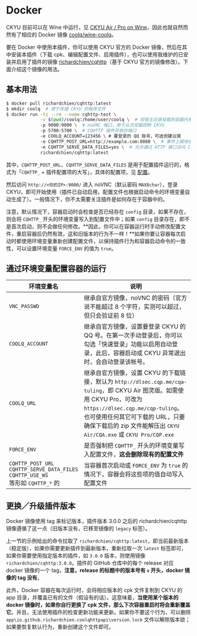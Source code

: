 # Docker

CKYU 目前可以在 Wine 中运行，见 [CKYU Air / Pro on Wine](https://cqp.cc/t/30966)，因此也就自然而然有了相应的 Docker 镜像 [coolq/wine-coolq](https://hub.docker.com/r/coolq/wine-coolq/)。

要在 Docker 中使用本插件，你可以使用 CKYU 官方的 Docker 镜像，然后在其中安装本插件（下载 cpk、编辑配置文件、启用插件），也可以使用我维护的已安装并启用了插件的镜像 [richardchien/cqhttp](https://hub.docker.com/r/richardchien/cqhttp/)（基于 CKYU 官方的镜像修改）。下面介绍这个镜像的用法。

## 基本用法

```bash
$ docker pull richardchien/cqhttp:latest
$ mkdir coolq  # 用于存储 CKYU 的程序文件
$ docker run -ti --rm --name cqhttp-test \
             -v $(pwd)/coolq:/home/user/coolq \  # 将宿主目录挂载到容器内用于持久化 CKYU 的程序文件
             -p 9000:9000 \  # noVNC 端口，用于从浏览器控制 CKYU
             -p 5700:5700 \  # CQHTTP 插件开放的端口
             -e COOLQ_ACCOUNT=123456 \ # 要登录的 QQ 账号，可选但建议填
             -e CQHTTP_POST_URL=http://example.com:8080 \  # 事件上报地址
             -e CQHTTP_SERVE_DATA_FILES=yes \  # 允许通过 HTTP 接口访问 CKYU 数据文件
             richardchien/cqhttp:latest
```

其中，`CQHTTP_POST_URL`、`CQHTTP_SERVE_DATA_FILES` 是用于配置插件运行的，格式为「`CQHTTP_` + 插件配置项的大写」，具体的配置项，见 [配置](Configuration)。

然后访问 `http://<你的IP>:9000/` 进入 noVNC（默认密码 `MAX8char`），登录 CKYU，即可开始使用（插件已自动启用，配置文件也根据启动命令的环境变量自动生成了）。一般情况下，你不太需要关注插件是如何存在于容器中的。

注意，默认情况下，容器启动时会检查是否已经存在 `config` 目录，如果不存在，则会将 `CQHTTP_` 开头的环境变量写入到配置文件中；如果 `config` 目录存在，即不是首次启动，则不会做任何修改。**因此，你可以在容器运行时手动修改配置文件，重启容器后仍然有效，这和旧版本的行为不一样！**如果你要让容器每次启动时都使用环境变量重新创建配置文件，以保持插件行为和容器启动命令的一致性，可以设置环境变量 `FORCE_ENV` 的值为 `true`。

## 通过环境变量配置容器的运行

| 环境变量名 | 说明 |
| -------- | ---- |
| `VNC_PASSWD` | 继承自官方镜像，noVNC 的密码（官方说不能超过 8 个字符，实测可以超过，但只会验证前 8 位） |
| `COOLQ_ACCOUNT` | 继承自官方镜像，设置要登录 CKYU 的 QQ 号。在第一次手动登录后，你可以勾选「快速登录」功能以启用自动登录，此后，容器启动或 CKYU 异常退出时，会自动登录该帐号。 |
| `COOLQ_URL` | 继承自官方镜像，设置 CKYU 的下载链接，默认为 `http://dlsec.cqp.me/cqa-tuling`，即 CKYU Air 图灵版。如需使用 CKYU Pro，可改为 `https://dlsec.cqp.me/cqp-tuling`。也可使用任何其它可下载的 URL，只要确保下载后的 zip 文件能解压出 `CKYU Air/CQA.exe` 或 `CKYU Pro/CQP.exe` |
| `FORCE_ENV` | 是否强制把 `CQHTTP_` 开头的环境变量写入配置文件，**这会删除现有的配置文件** |
| `CQHTTP_POST_URL`<br>`CQHTTP_SERVE_DATA_FILES`<br>`CQHTTP_USE_WS`<br>等形如 `CQHTTP_*` 的 | 当容器首次启动或 `FORCE_ENV` 为 `true` 的情况下，容器会将这些项的值自动写入配置文件 |

## 更换／升级插件版本

Docker 镜像使用 tag 来标记版本，插件版本 3.0.0 之后的 richardchien/cqhttp 镜像遵循了这一点（旧版本没有，已移至镜像的 `legacy` 标签）。

上一节的示例给出的命令拉取了 `richardchien/cqhttp:latest`，即当前最新版本（稳定版），如果你需要更新插件到最新版本，重新拉取一次 `latest` 标签即可，如果你需要使用指定版本的插件，如 `3.0.0` 版本，则使用镜像 `richardchien/cqhttp:3.0.0`。插件的 GitHub 仓库中的每个 release 对应 docker 镜像的一个 tag，**注意，release 的标题中的版本号有 `v` 开头，docker 镜像的 tag 没有**。

此外，Docker 容器在每次运行时，会将相应版本的 cpk 文件复制到 CKYU 的 app 目录，并覆盖已有的文件（假设有的话）。这意味着，**当使用某个版本的 docker 镜像时，如果你自行更换了 cpk 文件，那么下次容器重启时将会重新覆盖它**。并且，无法使用插件的检查更新功能来更新。如果你不要这个行为，可以删除 `app\io.github.richardchien.coolqhttpapi\version.lock` 文件以解除版本锁；如果要恢复默认行为，重新创建这个文件即可。
